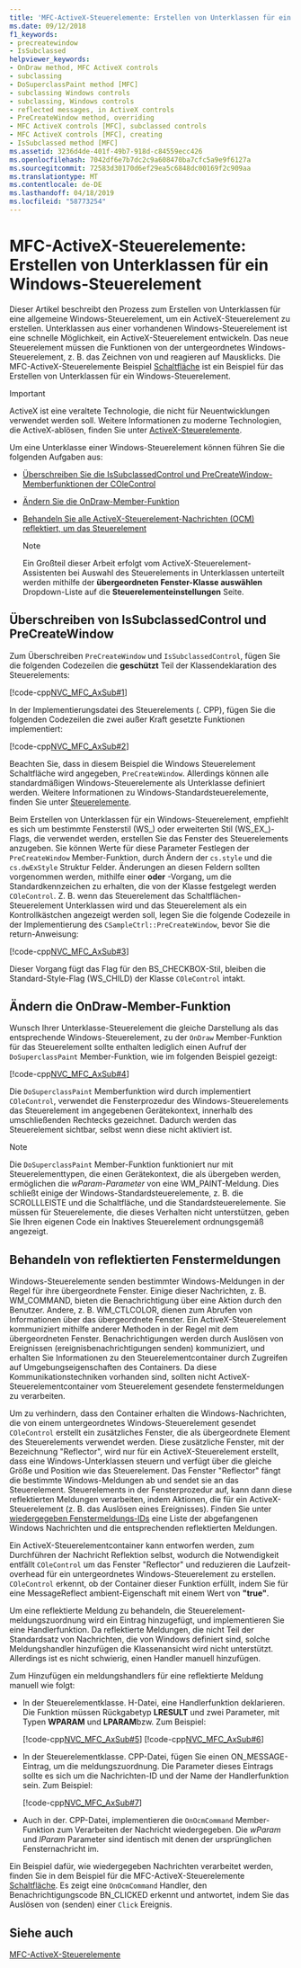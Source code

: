 ```yaml
---
title: 'MFC-ActiveX-Steuerelemente: Erstellen von Unterklassen für ein Windows-Steuerelement'
ms.date: 09/12/2018
f1_keywords:
- precreatewindow
- IsSubclassed
helpviewer_keywords:
- OnDraw method, MFC ActiveX controls
- subclassing
- DoSuperclassPaint method [MFC]
- subclassing Windows controls
- subclassing, Windows controls
- reflected messages, in ActiveX controls
- PreCreateWindow method, overriding
- MFC ActiveX controls [MFC], subclassed controls
- MFC ActiveX controls [MFC], creating
- IsSubclassed method [MFC]
ms.assetid: 3236d4de-401f-49b7-918d-c84559ecc426
ms.openlocfilehash: 7042df6e7b7dc2c9a608470ba7cfc5a9e9f6127a
ms.sourcegitcommit: 72583d30170d6ef29ea5c6848dc00169f2c909aa
ms.translationtype: MT
ms.contentlocale: de-DE
ms.lasthandoff: 04/18/2019
ms.locfileid: "58773254"
---
```

# <a name="mfc-activex-controls-subclassing-a-windows-control"></a>MFC-ActiveX-Steuerelemente: Erstellen von Unterklassen für ein Windows-Steuerelement

Dieser Artikel beschreibt den Prozess zum Erstellen von Unterklassen für eine allgemeine Windows-Steuerelement, um ein ActiveX-Steuerelement zu erstellen. Unterklassen aus einer vorhandenen Windows-Steuerelement ist eine schnelle Möglichkeit, ein ActiveX-Steuerelement entwickeln. Das neue Steuerelement müssen die Funktionen von der untergeordnetes Windows-Steuerelement, z. B. das Zeichnen von und reagieren auf Mausklicks. Die MFC-ActiveX-Steuerelemente Beispiel [Schaltfläche](../overview/visual-cpp-samples.md) ist ein Beispiel für das Erstellen von Unterklassen für ein Windows-Steuerelement.

>[!IMPORTANT]
> ActiveX ist eine veraltete Technologie, die nicht für Neuentwicklungen verwendet werden soll. Weitere Informationen zu moderne Technologien, die ActiveX-ablösen, finden Sie unter [ActiveX-Steuerelemente](activex-controls.md).

Um eine Unterklasse einer Windows-Steuerelement können führen Sie die folgenden Aufgaben aus:

- [Überschreiben Sie die IsSubclassedControl und PreCreateWindow-Memberfunktionen der COleControl](#_core_overriding_issubclassedcontrol_and_precreatewindow)

- [Ändern Sie die OnDraw-Member-Funktion](#_core_modifying_the_ondraw_member_function)

- [Behandeln Sie alle ActiveX-Steuerelement-Nachrichten (OCM) reflektiert, um das Steuerelement](#_core_handling_reflected_window_messages)

   > [!NOTE]
   > Ein Großteil dieser Arbeit erfolgt vom ActiveX-Steuerelement-Assistenten bei Auswahl des Steuerelements in Unterklassen unterteilt werden mithilfe der **übergeordneten Fenster-Klasse auswählen** Dropdown-Liste auf die **Steuerelementeinstellungen** Seite.

##  <a name="_core_overriding_issubclassedcontrol_and_precreatewindow"></a> Überschreiben von IsSubclassedControl und PreCreateWindow

Zum Überschreiben `PreCreateWindow` und `IsSubclassedControl`, fügen Sie die folgenden Codezeilen die **geschützt** Teil der Klassendeklaration des Steuerelements:

[!code-cpp[NVC_MFC_AxSub#1](../mfc/codesnippet/cpp/mfc-activex-controls-subclassing-a-windows-control_1.h)]

In der Implementierungsdatei des Steuerelements (. CPP), fügen Sie die folgenden Codezeilen die zwei außer Kraft gesetzte Funktionen implementiert:

[!code-cpp[NVC_MFC_AxSub#2](../mfc/codesnippet/cpp/mfc-activex-controls-subclassing-a-windows-control_2.cpp)]

Beachten Sie, dass in diesem Beispiel die Windows Steuerelement Schaltfläche wird angegeben, `PreCreateWindow`. Allerdings können alle standardmäßigen Windows-Steuerelemente als Unterklasse definiert werden. Weitere Informationen zu Windows-Standardsteuerelemente, finden Sie unter [Steuerelemente](../mfc/controls-mfc.md).

Beim Erstellen von Unterklassen für ein Windows-Steuerelement, empfiehlt es sich um bestimmte Fensterstil (WS_) oder erweiterten Stil (WS_EX_)-Flags, die verwendet werden, erstellen Sie das Fenster des Steuerelements anzugeben. Sie können Werte für diese Parameter Festlegen der `PreCreateWindow` Member-Funktion, durch Ändern der `cs.style` und die `cs.dwExStyle` Struktur Felder. Änderungen an diesen Feldern sollten vorgenommen werden, mithilfe einer **oder** -Vorgang, um die Standardkennzeichen zu erhalten, die von der Klasse festgelegt werden `COleControl`. Z. B. wenn das Steuerelement das Schaltflächen-Steuerelement Unterklassen wird und das Steuerelement als ein Kontrollkästchen angezeigt werden soll, legen Sie die folgende Codezeile in der Implementierung des `CSampleCtrl::PreCreateWindow`, bevor Sie die return-Anweisung:

[!code-cpp[NVC_MFC_AxSub#3](../mfc/codesnippet/cpp/mfc-activex-controls-subclassing-a-windows-control_3.cpp)]

Dieser Vorgang fügt das Flag für den BS_CHECKBOX-Stil, bleiben die Standard-Style-Flag (WS_CHILD) der Klasse `COleControl` intakt.

##  <a name="_core_modifying_the_ondraw_member_function"></a> Ändern die OnDraw-Member-Funktion

Wunsch Ihrer Unterklasse-Steuerelement die gleiche Darstellung als das entsprechende Windows-Steuerelement, zu der `OnDraw` Member-Funktion für das Steuerelement sollte enthalten lediglich einen Aufruf der `DoSuperclassPaint` Member-Funktion, wie im folgenden Beispiel gezeigt:

[!code-cpp[NVC_MFC_AxSub#4](../mfc/codesnippet/cpp/mfc-activex-controls-subclassing-a-windows-control_4.cpp)]

Die `DoSuperclassPaint` Memberfunktion wird durch implementiert `COleControl`, verwendet die Fensterprozedur des Windows-Steuerelements das Steuerelement im angegebenen Gerätekontext, innerhalb des umschließenden Rechtecks gezeichnet. Dadurch werden das Steuerelement sichtbar, selbst wenn diese nicht aktiviert ist.

> [!NOTE]
>  Die `DoSuperclassPaint` Member-Funktion funktioniert nur mit Steuerelementtypen, die einen Gerätekontext, die als übergeben werden, ermöglichen die *wParam-Parameter* von eine WM_PAINT-Meldung. Dies schließt einige der Windows-Standardsteuerelemente, z. B. die SCROLLLEISTE und die Schaltfläche, und die Standardsteuerelemente. Sie müssen für Steuerelemente, die dieses Verhalten nicht unterstützen, geben Sie Ihren eigenen Code ein Inaktives Steuerelement ordnungsgemäß angezeigt.

##  <a name="_core_handling_reflected_window_messages"></a> Behandeln von reflektierten Fenstermeldungen

Windows-Steuerelemente senden bestimmter Windows-Meldungen in der Regel für ihre übergeordnete Fenster. Einige dieser Nachrichten, z. B. WM_COMMAND, bieten die Benachrichtigung über eine Aktion durch den Benutzer. Andere, z. B. WM_CTLCOLOR, dienen zum Abrufen von Informationen über das übergeordnete Fenster. Ein ActiveX-Steuerelement kommuniziert mithilfe anderer Methoden in der Regel mit dem übergeordneten Fenster. Benachrichtigungen werden durch Auslösen von Ereignissen (ereignisbenachrichtigungen senden) kommuniziert, und erhalten Sie Informationen zu den Steuerelementcontainer durch Zugreifen auf Umgebungseigenschaften des Containers. Da diese Kommunikationstechniken vorhanden sind, sollten nicht ActiveX-Steuerelementcontainer vom Steuerelement gesendete fenstermeldungen zu verarbeiten.

Um zu verhindern, dass den Container erhalten die Windows-Nachrichten, die von einem untergeordnetes Windows-Steuerelement gesendet `COleControl` erstellt ein zusätzliches Fenster, die als übergeordnete Element des Steuerelements verwendet werden. Diese zusätzliche Fenster, mit der Bezeichnung "Reflector", wird nur für ein ActiveX-Steuerelement erstellt, dass eine Windows-Unterklassen steuern und verfügt über die gleiche Größe und Position wie das Steuerelement. Das Fenster "Reflector" fängt die bestimmte Windows-Meldungen ab und sendet sie an das Steuerelement. Steuerelements in der Fensterprozedur auf, kann dann diese reflektierten Meldungen verarbeiten, indem Aktionen, die für ein ActiveX-Steuerelement (z. B. das Auslösen eines Ereignisses). Finden Sie unter [wiedergegeben Fenstermeldungs-IDs](../mfc/reflected-window-message-ids.md) eine Liste der abgefangenen Windows Nachrichten und die entsprechenden reflektierten Meldungen.

Ein ActiveX-Steuerelementcontainer kann entworfen werden, zum Durchführen der Nachricht Reflektion selbst, wodurch die Notwendigkeit entfällt `COleControl` um das Fenster "Reflector" und reduzieren die Laufzeit-overhead für ein untergeordnetes Windows-Steuerelement zu erstellen. `COleControl` erkennt, ob der Container dieser Funktion erfüllt, indem Sie für eine MessageReflect ambient-Eigenschaft mit einem Wert von **"true"**.

Um eine reflektierte Meldung zu behandeln, die Steuerelement-meldungszuordnung wird ein Eintrag hinzugefügt, und implementieren Sie eine Handlerfunktion. Da reflektierte Meldungen, die nicht Teil der Standardsatz von Nachrichten, die von Windows definiert sind, solche Meldungshandler hinzufügen die Klassenansicht wird nicht unterstützt. Allerdings ist es nicht schwierig, einen Handler manuell hinzufügen.

Zum Hinzufügen ein meldungshandlers für eine reflektierte Meldung manuell wie folgt:

- In der Steuerelementklasse. H-Datei, eine Handlerfunktion deklarieren. Die Funktion müssen Rückgabetyp **LRESULT** und zwei Parameter, mit Typen **WPARAM** und **LPARAM**bzw. Zum Beispiel:

   [!code-cpp[NVC_MFC_AxSub#5](../mfc/codesnippet/cpp/mfc-activex-controls-subclassing-a-windows-control_5.h)]
    [!code-cpp[NVC_MFC_AxSub#6](../mfc/codesnippet/cpp/mfc-activex-controls-subclassing-a-windows-control_6.h)]

- In der Steuerelementklasse. CPP-Datei, fügen Sie einen ON_MESSAGE-Eintrag, um die meldungszuordnung. Die Parameter dieses Eintrags sollte es sich um die Nachrichten-ID und der Name der Handlerfunktion sein. Zum Beispiel:

   [!code-cpp[NVC_MFC_AxSub#7](../mfc/codesnippet/cpp/mfc-activex-controls-subclassing-a-windows-control_7.cpp)]

- Auch in der. CPP-Datei, implementieren die `OnOcmCommand` Member-Funktion zum Verarbeiten der Nachricht wiedergegeben. Die *wParam* und *lParam* Parameter sind identisch mit denen der ursprünglichen Fensternachricht im.

Ein Beispiel dafür, wie wiedergegeben Nachrichten verarbeitet werden, finden Sie in dem Beispiel für die MFC-ActiveX-Steuerelemente [Schaltfläche](../overview/visual-cpp-samples.md). Es zeigt eine `OnOcmCommand` Handler, den Benachrichtigungscode BN_CLICKED erkennt und antwortet, indem Sie das Auslösen von (senden) einer `Click` Ereignis.

## <a name="see-also"></a>Siehe auch

[MFC-ActiveX-Steuerelemente](../mfc/mfc-activex-controls.md)
